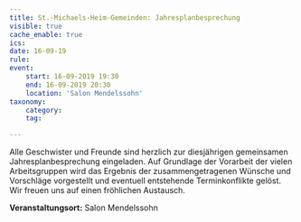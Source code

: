 ```yaml
---
title: St.-Michaels-Heim-Gemeinden: Jahresplanbesprechung
visible: true
cache_enable: true
ics: 
date: 16-09-19
rule: 
event:
	start: 16-09-2019 19:30
	end: 16-09-2019 20:30
	location: 'Salon Mendelssohn'
taxonomy:
	category: 
	tag: 

---
```

Alle Geschwister und Freunde sind herzlich zur diesjährigen gemeinsamen Jahresplanbesprechung eingeladen. Auf Grundlage der Vorarbeit der vielen Arbeitsgruppen wird das Ergebnis der zusammengetragenen Wünsche und Vorschläge vorgestellt und eventuell entstehende Terminkonflikte gelöst. Wir freuen uns auf einen fröhlichen Austausch.


**Veranstaltungsort:** Salon Mendelssohn

